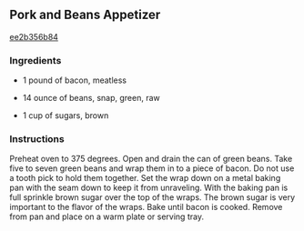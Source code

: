 ## Pork and Beans Appetizer

[ee2b356b84](http://www.food.com/recipe/pork-and-beans-appetizer-281981)

### Ingredients

 - 1 pound of bacon, meatless

 - 14 ounce of beans, snap, green, raw

 - 1 cup of sugars, brown

### Instructions

Preheat oven to 375 degrees. Open and drain the can of green beans. Take five to seven green beans and wrap them in to a piece of bacon. Do not use a tooth pick to hold them together. Set the wrap down on a metal baking pan with the seam down to keep it from unraveling. With the baking pan is full sprinkle brown sugar over the top of the wraps. The brown sugar is very important to the flavor of the wraps. Bake until bacon is cooked. Remove from pan and place on a warm plate or serving tray.